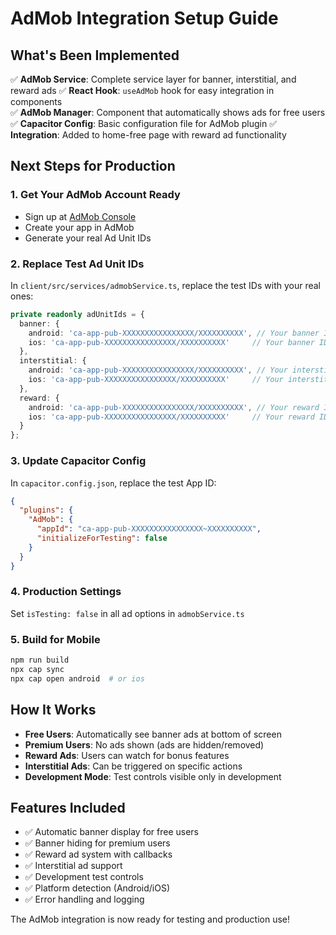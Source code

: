 # AdMob Integration Setup Guide

## What's Been Implemented

✅ **AdMob Service**: Complete service layer for banner, interstitial, and reward ads
✅ **React Hook**: `useAdMob` hook for easy integration in components  
✅ **AdMob Manager**: Component that automatically shows ads for free users
✅ **Capacitor Config**: Basic configuration file for AdMob plugin
✅ **Integration**: Added to home-free page with reward ad functionality

## Next Steps for Production

### 1. Get Your AdMob Account Ready
- Sign up at [AdMob Console](https://admob.google.com/)
- Create your app in AdMob
- Generate your real Ad Unit IDs

### 2. Replace Test Ad Unit IDs
In `client/src/services/admobService.ts`, replace the test IDs with your real ones:

```typescript
private readonly adUnitIds = {
  banner: {
    android: 'ca-app-pub-XXXXXXXXXXXXXXXX/XXXXXXXXXX', // Your banner ID
    ios: 'ca-app-pub-XXXXXXXXXXXXXXXX/XXXXXXXXXX'     // Your banner ID
  },
  interstitial: {
    android: 'ca-app-pub-XXXXXXXXXXXXXXXX/XXXXXXXXXX', // Your interstitial ID  
    ios: 'ca-app-pub-XXXXXXXXXXXXXXXX/XXXXXXXXXX'     // Your interstitial ID
  },
  reward: {
    android: 'ca-app-pub-XXXXXXXXXXXXXXXX/XXXXXXXXXX', // Your reward ID
    ios: 'ca-app-pub-XXXXXXXXXXXXXXXX/XXXXXXXXXX'     // Your reward ID
  }
};
```

### 3. Update Capacitor Config
In `capacitor.config.json`, replace the test App ID:
```json
{
  "plugins": {
    "AdMob": {
      "appId": "ca-app-pub-XXXXXXXXXXXXXXXX~XXXXXXXXXX",
      "initializeForTesting": false
    }
  }
}
```

### 4. Production Settings
Set `isTesting: false` in all ad options in `admobService.ts`

### 5. Build for Mobile
```bash
npm run build
npx cap sync
npx cap open android  # or ios
```

## How It Works

- **Free Users**: Automatically see banner ads at bottom of screen
- **Premium Users**: No ads shown (ads are hidden/removed)
- **Reward Ads**: Users can watch for bonus features
- **Interstitial Ads**: Can be triggered on specific actions
- **Development Mode**: Test controls visible only in development

## Features Included

- ✅ Automatic banner display for free users
- ✅ Banner hiding for premium users  
- ✅ Reward ad system with callbacks
- ✅ Interstitial ad support
- ✅ Development test controls
- ✅ Platform detection (Android/iOS)
- ✅ Error handling and logging

The AdMob integration is now ready for testing and production use!